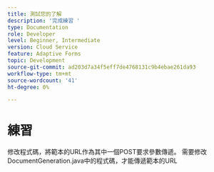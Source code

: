 ```yaml
---
title: 測試您的了解
description: '完成練習 '
type: Documentation
role: Developer
level: Beginner, Intermediate
version: Cloud Service
feature: Adaptive Forms
topic: Development
source-git-commit: ad203d7a34f5eff7de4768131c9b4ebae261da93
workflow-type: tm+mt
source-wordcount: '41'
ht-degree: 0%

---
```



# 練習

修改程式碼，將範本的URL作為其中一個POST要求參數傳遞。 需要修改DocumentGeneration.java中的程式碼，才能傳遞範本的URL


